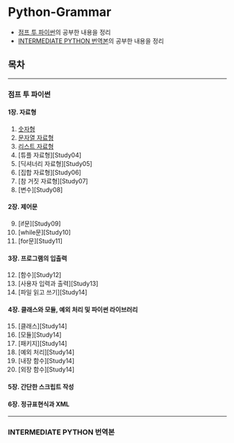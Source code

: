 # __Python-Grammar__

* [점프 투 파이썬](https://wikidocs.net/book/1)의 공부한 내용을 정리
* [INTERMEDIATE PYTHON 번역본](https://ddanggle.gitbooks.io/interpy-kr/content/)의 공부한 내용을 정리


## 목차
---
### 점프 투 파이썬

#### 1장. 자료형
1. [숫자형][Study01]
2. [문자열 자료형][Study02]
3. [리스트 자료형][Study03]
4. [튜플 자료형][Study04]
5. [딕셔너리 자료형][Study05]
6. [집합 자료형][Study06]
7. [참 거짓 자료형][Study07]
8. [변수][Study08]

#### 2장. 제어문
9. [if문][Study09]
10. [while문][Study10]
11. [for문][Study11]

#### 3장. 프로그램의 입출력
12. [함수][Study12]
13. [사용자 입력과 출력][Study13]
14. [파일 읽고 쓰기][Study14]

#### 4장. 클래스와 모듈, 예외 처리 및 파이썬 라이브러리
15. [클래스][Study14]
16. [모듈][Study14]
17. [패키지][Study14]
18. [예외 처리][Study14]
19. [내장 함수][Study14]
20. [외장 함수][Study14]

#### 5장. 간단한 스크립트 작성

#### 6장. 정규표현식과 XML

- - -
### INTERMEDIATE PYTHON 번역본














[Study01]:https://github.com/lainrose/Python-Grammar/blob/master/Study/01_data_type_number.md
[Study02]:https://github.com/lainrose/Python-Grammar/blob/master/Study/02_data_type_string.md
[Study03]:https://github.com/lainrose/Python-Grammar/blob/master/Study/03_data_type_list.md
